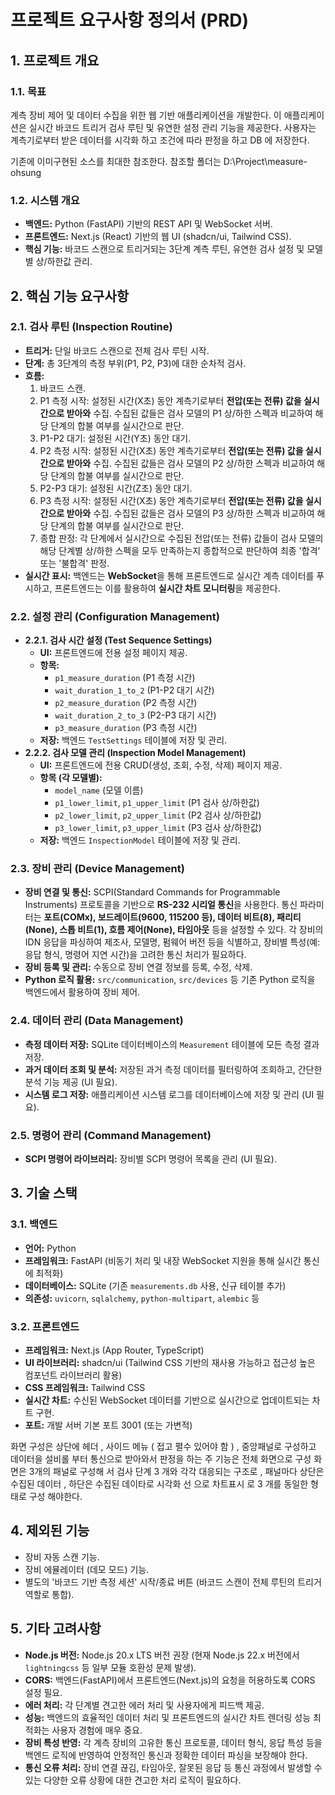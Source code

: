 # 프로젝트 요구사항 정의서 (PRD)

## 1. 프로젝트 개요

### 1.1. 목표

계측 장비 제어 및 데이터 수집을 위한 웹 기반 애플리케이션을 개발한다. 이 애플리케이션은 실시간 바코드 트리거 검사 루틴 및 유연한 설정 관리 기능을 제공한다.
사용자는 계측기로부터 받은 데이터를 시각화 하고 조건에 따라 판정을 하고 DB 에 저장한다.

기존에 이미구현된 소스를 최대한 참조한다.
참조할 폴더는 D:\Project\measure-ohsung

### 1.2. 시스템 개요

- **백엔드:** Python (FastAPI) 기반의 REST API 및 WebSocket 서버.
- **프론트엔드:** Next.js (React) 기반의 웹 UI (shadcn/ui, Tailwind CSS).
- **핵심 기능:** 바코드 스캔으로 트리거되는 3단계 계측 루틴, 유연한 검사 설정 및 모델별 상/하한값 관리.

## 2. 핵심 기능 요구사항

### 2.1. 검사 루틴 (Inspection Routine)

- **트리거:** 단일 바코드 스캔으로 전체 검사 루틴 시작.
- **단계:** 총 3단계의 측정 부위(P1, P2, P3)에 대한 순차적 검사.
- **흐름:**
  1.  바코드 스캔.
  2.  P1 측정 시작: 설정된 시간(X초) 동안 계측기로부터 **전압(또는 전류) 값을 실시간으로 받아와** 수집. 수집된 값들은 검사 모델의 P1 상/하한 스펙과 비교하여 해당 단계의 합불 여부를 실시간으로 판단.
  3.  P1-P2 대기: 설정된 시간(Y초) 동안 대기.
  4.  P2 측정 시작: 설정된 시간(X초) 동안 계측기로부터 **전압(또는 전류) 값을 실시간으로 받아와** 수집. 수집된 값들은 검사 모델의 P2 상/하한 스펙과 비교하여 해당 단계의 합불 여부를 실시간으로 판단.
  5.  P2-P3 대기: 설정된 시간(Z초) 동안 대기.
  6.  P3 측정 시작: 설정된 시간(X초) 동안 계측기로부터 **전압(또는 전류) 값을 실시간으로 받아와** 수집. 수집된 값들은 검사 모델의 P3 상/하한 스펙과 비교하여 해당 단계의 합불 여부를 실시간으로 판단.
  7.  종합 판정: 각 단계에서 실시간으로 수집된 전압(또는 전류) 값들이 검사 모델의 해당 단계별 상/하한 스펙을 모두 만족하는지 종합적으로 판단하여 최종 '합격' 또는 '불합격' 판정.
- **실시간 표시:** 백엔드는 **WebSocket**을 통해 프론트엔드로 실시간 계측 데이터를 푸시하고, 프론트엔드는 이를 활용하여 **실시간 차트 모니터링**을 제공한다.

### 2.2. 설정 관리 (Configuration Management)

- **2.2.1. 검사 시간 설정 (Test Sequence Settings)**
  - **UI:** 프론트엔드에 전용 설정 페이지 제공.
  - **항목:**
    - `p1_measure_duration` (P1 측정 시간)
    - `wait_duration_1_to_2` (P1-P2 대기 시간)
    - `p2_measure_duration` (P2 측정 시간)
    - `wait_duration_2_to_3` (P2-P3 대기 시간)
    - `p3_measure_duration` (P3 측정 시간)
  - **저장:** 백엔드 `TestSettings` 테이블에 저장 및 관리.
- **2.2.2. 검사 모델 관리 (Inspection Model Management)**
  - **UI:** 프론트엔드에 전용 CRUD(생성, 조회, 수정, 삭제) 페이지 제공.
  - **항목 (각 모델별):**
    - `model_name` (모델 이름)
    - `p1_lower_limit`, `p1_upper_limit` (P1 검사 상/하한값)
    - `p2_lower_limit`, `p2_upper_limit` (P2 검사 상/하한값)
    - `p3_lower_limit`, `p3_upper_limit` (P3 검사 상/하한값)
  - **저장:** 백엔드 `InspectionModel` 테이블에 저장 및 관리.

### 2.3. 장비 관리 (Device Management)

- **장비 연결 및 통신:** SCPI(Standard Commands for Programmable Instruments) 프로토콜을 기반으로 **RS-232 시리얼 통신**을 사용한다. 통신 파라미터는 **포트(COMx), 보드레이트(9600, 115200 등), 데이터 비트(8), 패리티(None), 스톱 비트(1), 흐름 제어(None), 타임아웃** 등을 설정할 수 있다. 각 장비의 IDN 응답을 파싱하여 제조사, 모델명, 펌웨어 버전 등을 식별하고, 장비별 특성(예: 응답 형식, 명령어 지연 시간)을 고려한 통신 처리가 필요하다.
- **장비 등록 및 관리:** 수동으로 장비 연결 정보를 등록, 수정, 삭제.
- **Python 로직 활용:** `src/communication`, `src/devices` 등 기존 Python 로직을 백엔드에서 활용하여 장비 제어.

### 2.4. 데이터 관리 (Data Management)

- **측정 데이터 저장:** SQLite 데이터베이스의 `Measurement` 테이블에 모든 측정 결과 저장.
- **과거 데이터 조회 및 분석:** 저장된 과거 측정 데이터를 필터링하여 조회하고, 간단한 분석 기능 제공 (UI 필요).
- **시스템 로그 저장:** 애플리케이션 시스템 로그를 데이터베이스에 저장 및 관리 (UI 필요).

### 2.5. 명령어 관리 (Command Management)

- **SCPI 명령어 라이브러리:** 장비별 SCPI 명령어 목록을 관리 (UI 필요).

## 3. 기술 스택

### 3.1. 백엔드

- **언어:** Python
- **프레임워크:** FastAPI (비동기 처리 및 내장 WebSocket 지원을 통해 실시간 통신에 최적화)
- **데이터베이스:** SQLite (기존 `measurements.db` 사용, 신규 테이블 추가)
- **의존성:** `uvicorn`, `sqlalchemy`, `python-multipart`, `alembic` 등

### 3.2. 프론트엔드

- **프레임워크:** Next.js (App Router, TypeScript)
- **UI 라이브러리:** shadcn/ui (Tailwind CSS 기반의 재사용 가능하고 접근성 높은 컴포넌트 라이브러리 활용)
- **CSS 프레임워크:** Tailwind CSS
- **실시간 차트:** 수신된 WebSocket 데이터를 기반으로 실시간으로 업데이트되는 차트 구현.
- **포트:** 개발 서버 기본 포트 3001 (또는 가변적)

화면 구성은 상단에 헤더 , 사이드 메뉴 ( 접고 펼수 있어야 함 ) , 중앙패널로 구성하고
데이터을 설비롤 부터 통신으로 받아와서 판정을 하는 주 기능은 전체 화면으로 구성
화면은 3개의 패널로 구성해 서 검사 단계 3 개와 각각 대응되는 구조로 ,
패널마다 상단은 수집된 데이터 , 하단은 수집된 데이타로 시각화 선 으로 차트표시 로 3 개를 동일한 형태로 구성 해야한다.

## 4. 제외된 기능

- 장비 자동 스캔 기능.
- 장비 에뮬레이터 (데모 모드) 기능.
- 별도의 '바코드 기반 측정 세션' 시작/종료 버튼 (바코드 스캔이 전체 루틴의 트리거 역할로 통합).

## 5. 기타 고려사항

- **Node.js 버전:** Node.js 20.x LTS 버전 권장 (현재 Node.js 22.x 버전에서 `lightningcss` 등 일부 모듈 호환성 문제 발생).
- **CORS:** 백엔드(FastAPI)에서 프론트엔드(Next.js)의 요청을 허용하도록 CORS 설정 필요.
- **에러 처리:** 각 단계별 견고한 에러 처리 및 사용자에게 피드백 제공.
- **성능:** 백엔드의 효율적인 데이터 처리 및 프론트엔드의 실시간 차트 렌더링 성능 최적화는 사용자 경험에 매우 중요.
- **장비 특성 반영:** 각 계측 장비의 고유한 통신 프로토콜, 데이터 형식, 응답 특성 등을 백엔드 로직에 반영하여 안정적인 통신과 정확한 데이터 파싱을 보장해야 한다.
- **통신 오류 처리:** 장비 연결 끊김, 타임아웃, 잘못된 응답 등 통신 과정에서 발생할 수 있는 다양한 오류 상황에 대한 견고한 처리 로직이 필요하다.
